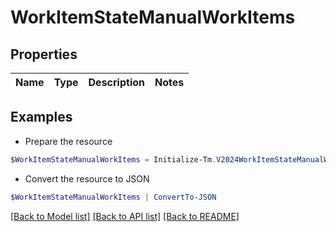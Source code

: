 # WorkItemStateManualWorkItems
## Properties

Name | Type | Description | Notes
------------ | ------------- | ------------- | -------------

## Examples

- Prepare the resource
```powershell
$WorkItemStateManualWorkItems = Initialize-Tm.V2024WorkItemStateManualWorkItems 
```

- Convert the resource to JSON
```powershell
$WorkItemStateManualWorkItems | ConvertTo-JSON
```

[[Back to Model list]](../README.md#documentation-for-models) [[Back to API list]](../README.md#documentation-for-api-endpoints) [[Back to README]](../README.md)

